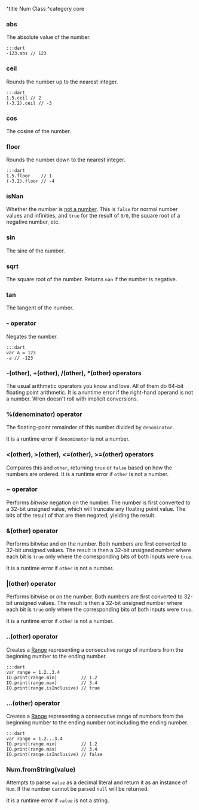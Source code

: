 ^title Num Class
^category core

### **abs**

The absolute value of the number.

    :::dart
    -123.abs // 123

### **ceil**

Rounds the number up to the nearest integer.

    :::dart
    1.5.ceil // 2
    (-3.2).ceil // -3

### **cos**

The cosine of the number.

### **floor**

Rounds the number down to the nearest integer.

    :::dart
    1.5.floor    // 1
    (-3.2).floor // -4

### **isNan**

Whether the number is [not a number](http://en.wikipedia.org/wiki/NaN). This is
`false` for normal number values and infinities, and `true` for the result of
`0/0`, the square root of a negative number, etc.

### **sin**

The sine of the number.

### **sqrt**

The square root of the number. Returns `nan` if the number is negative.

### **tan**

The tangent of the number.

### **-** operator

Negates the number.

    :::dart
    var a = 123
    -a // -123

### **-**(other), **+**(other), **/**(other), **\***(other) operators

The usual arithmetic operators you know and love. All of them do 64-bit
floating point arithmetic. It is a runtime error if the right-hand operand is
not a number. Wren doesn't roll with implicit conversions.

### **%**(denominator) operator

The floating-point remainder of this number divided by `denominator`.

It is a runtime error if `denominator` is not a number.

### **&lt;**(other), **&gt;**(other), **&lt;=**(other), **&gt;=**(other) operators

Compares this and `other`, returning `true` or `false` based on how the numbers
are ordered. It is a runtime error if `other` is not a number.

### **~** operator

Performs *bitwise* negation on the number. The number is first converted to a
32-bit unsigned value, which will truncate any floating point value. The bits
of the result of that are then negated, yielding the result.

### **&**(other) operator

Performs bitwise and on the number. Both numbers are first converted to 32-bit
unsigned values. The result is then a 32-bit unsigned number where each bit is
`true` only where the corresponding bits of both inputs were `true`.

It is a runtime error if `other` is not a number.

### **|**(other) operator

Performs bitwise or on the number. Both numbers are first converted to 32-bit
unsigned values. The result is then a 32-bit unsigned number where each bit is
`true` only where the corresponding bits of both inputs were `true`.

It is a runtime error if `other` is not a number.

### **..**(other) operator

Creates a [Range](core/range.html) representing a consecutive range of numbers
from the beginning number to the ending number.

    :::dart
    var range = 1.2..3.4
    IO.print(range.min)         // 1.2
    IO.print(range.max)         // 3.4
    IO.print(range.isInclusive) // true

### **...**(other) operator

Creates a [Range](core/range.html) representing a consecutive range of numbers
from the beginning number to the ending number not including the ending number.

    :::dart
    var range = 1.2...3.4
    IO.print(range.min)         // 1.2
    IO.print(range.max)         // 3.4
    IO.print(range.isInclusive) // false

### Num.**fromString**(value)

Attempts to parse `value` as a decimal literal and return it as an instance of
`Num`. If the number cannot be parsed `null` will be returned.

It is a runtime error if `value` is not a string.

